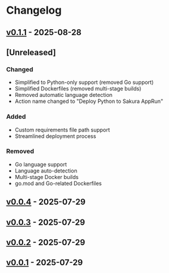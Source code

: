 # Changelog

## [v0.1.1](https://github.com/aoki-taquan/sacloud-apprun-action-1/compare/v0.1.0...v0.1.1) - 2025-08-28

## [Unreleased]

### Changed
- Simplified to Python-only support (removed Go support)
- Simplified Dockerfiles (removed multi-stage builds)
- Removed automatic language detection
- Action name changed to "Deploy Python to Sakura AppRun"

### Added
- Custom requirements file path support
- Streamlined deployment process

### Removed
- Go language support
- Language auto-detection
- Multi-stage Docker builds
- go.mod and Go-related Dockerfiles

## [v0.0.4](https://github.com/ippanpeople/sacloud-apprun-action/compare/v0.0.3...v0.0.4) - 2025-07-29

## [v0.0.3](https://github.com/ippanpeople/sacloud-apprun-action/compare/v0.0.2...v0.0.3) - 2025-07-29

## [v0.0.2](https://github.com/ippanpeople/sacloud-apprun-action/compare/v0.0.1...v0.0.2) - 2025-07-29

## [v0.0.1](https://github.com/ippanpeople/sacloud-apprun-action/commits/v0.0.1) - 2025-07-29
